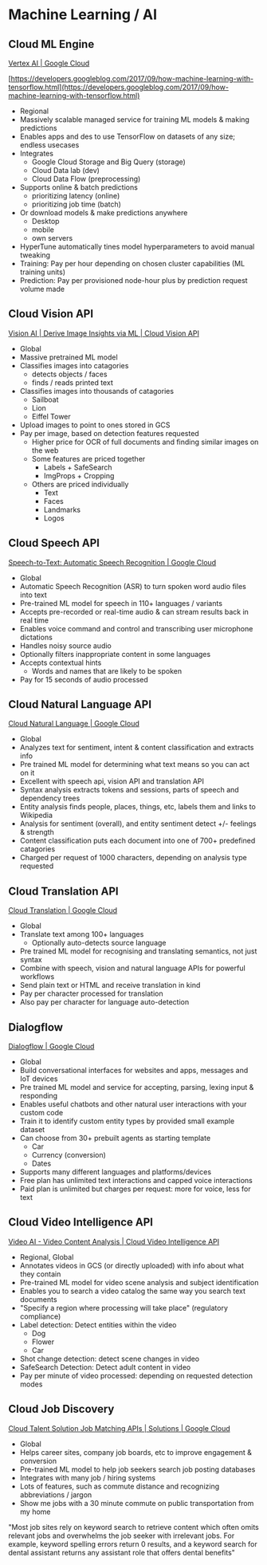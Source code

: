 # Machine Learning / AI

## Cloud ML Engine

[Vertex AI | Google Cloud](https://cloud.google.com/vertex-ai)

[https://developers.googleblog.com/2017/09/how-machine-learning-with-tensorflow.html](https://developers.googleblog.com/2017/09/how-machine-learning-with-tensorflow.html)

- Regional
- Massively scalable managed service for training ML models & making predictions
- Enables apps and des to use TensorFlow on datasets of any size; endless usecases
- Integrates
    - Google Cloud Storage and Big Query (storage)
    - Cloud Data lab (dev)
    - Cloud Data Flow (preprocessing)
- Supports online & batch predictions
    - prioritizing latency (online)
    - prioritizing job time (batch)
- Or download models & make predictions anywhere
    - Desktop
    - mobile
    - own servers
- HyperTune automatically tines model hyperparameters to avoid manual tweaking
- Training: Pay per hour depending on chosen cluster capabilities (ML training units)
- Prediction: Pay per provisioned node-hour plus by prediction request volume made

## Cloud Vision API

[Vision AI | Derive Image Insights via ML | Cloud Vision API](https://cloud.google.com/vision/)

- Global
- Massive pretrained ML model
- Classifies images into catagories
    - detects objects / faces
    - finds / reads printed text
- Classifies images into thousands of catagories
    - Sailboat
    - Lion
    - Eiffel Tower
- Upload images to point to ones stored in GCS
- Pay per image, based on detection features requested
    - Higher price for OCR of full documents and finding similar images on the web
    - Some features are priced together
        - Labels + SafeSearch
        - ImgProps + Cropping
    - Others are priced individually
        - Text
        - Faces
        - Landmarks
        - Logos

## Cloud Speech API

[Speech-to-Text: Automatic Speech Recognition | Google Cloud](https://cloud.google.com/speech-to-text)

- Global
- Automatic Speech Recognition (ASR) to turn spoken word audio files into text
- Pre-trained ML model for speech in 110+ languages / variants
- Accepts pre-recorded or real-time audio & can stream results back in real time
- Enables voice command and control and transcribing user microphone dictations
- Handles noisy source audio
- Optionally filters inappropriate content in some languages
- Accepts contextual hints
    - Words and names that are likely to be spoken
- Pay for 15 seconds of audio processed

## Cloud Natural Language API

[Cloud Natural Language | Google Cloud](https://cloud.google.com/natural-language/)

- Global
- Analyzes text for sentiment, intent & content classification and extracts info
- Pre trained ML model for determining what text means so you can act on it
- Excellent with speech api, vision API and translation API
- Syntax analysis extracts tokens and sessions, parts of speech and dependency trees
- Entity analysis finds people, places, things, etc, labels them and links to Wikipedia
- Analysis for sentiment (overall), and entity sentiment detect +/- feelings & strength
- Content classification puts each document into one of 700+ predefined catagories
- Charged per request of 1000 characters, depending on analysis type requested

## Cloud Translation API

[Cloud Translation | Google Cloud](https://cloud.google.com/translate/)

- Global
- Translate text among 100+ languages
    - Optionally auto-detects source language
- Pre trained ML model for recognising and translating semantics, not just syntax
- Combine with speech, vision and natural language APIs for powerful workflows
- Send plain text or HTML and receive translation in kind
- Pay per character processed for translation
- Also pay per character for language auto-detection

## Dialogflow

[Dialogflow | Google Cloud](https://cloud.google.com/dialogflow)

- Global
- Build conversational interfaces for websites and apps, messages and IoT devices
- Pre trained ML model and service for accepting, parsing, lexing input & responding
- Enables useful chatbots and other natural user interactions with your custom code
- Train it to identify custom entity types by provided small example dataset
- Can choose from 30+ prebuilt agents as starting template
    - Car
    - Currency (conversion)
    - Dates
- Supports many different languages and platforms/devices
- Free plan has unlimited text interactions and capped voice interactions
- Paid plan is unlimited but charges per request: more for voice, less for text

## Cloud Video Intelligence API

[Video AI - Video Content Analysis | Cloud Video Intelligence API](https://cloud.google.com/video-intelligence/)

- Regional, Global
- Annotates videos in GCS (or directly uploaded) with info about what they contain
- Pre-trained ML model for video scene analysis and subject identification
- Enables you to search a video catalog the same way you search text documents
- "Specify a region where processing will take place" (regulatory compliance)
- Label detection: Detect entities within the video
    - Dog
    - Flower
    - Car
- Shot change detection: detect scene changes in video
- SafeSearch Detection: Detect adult content in video
- Pay per minute of video processed: depending on requested detection modes

## Cloud Job Discovery

[Cloud Talent Solution Job Matching APIs | Solutions | Google Cloud](https://cloud.google.com/solutions/talent-solution)

- Global
- Helps career sites, company job boards, etc to improve engagement & conversion
- Pre-trained ML model to help job seekers search job posting databases
- Integrates with many job / hiring systems
- Lots of features, such as commute distance and recognizing abbreviations / jargon
- Show me jobs with a 30 minute commute on public transportation from my home

"Most job sites rely on keyword search to retrieve content which often omits relevant jobs and overwhelms the job seeker with irrelevant jobs. For example, keyword spelling errors return 0 results, and a keyword search for dental assistant returns any assistant role that offers dental benefits"